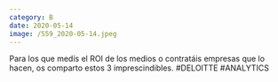 ```yaml
--- 
category: B 
date: 2020-05-14 
image: /559_2020-05-14.jpeg 
--- 
```


Para los que medís el ROI de los medios o contratáis empresas que lo hacen, os comparto estos 3 imprescindibles. #DELOITTE #ANALYTICS